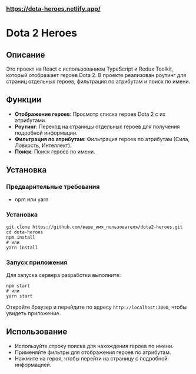 ### https://dota-heroes.netlify.app/
<h1>Dota 2 Heroes</h1>

<h2>Описание</h2>
<p>Это проект на React с использованием TypeScript и Redux Toolkit, который отображает героев Dota 2. В проекте реализован роутинг для страниц отдельных героев, фильтрация по атрибутам и поиск по имени.</p>

<h2>Функции</h2>
<ul>
    <li><strong>Отображение героев</strong>: Просмотр списка героев Dota 2 с их атрибутами.</li>
    <li><strong>Роутинг</strong>: Переход на страницы отдельных героев для получения подробной информации.</li>
    <li><strong>Фильтрация по атрибутам</strong>: Фильтрация героев по атрибутам (Сила, Ловкость, Интеллект).</li>
    <li><strong>Поиск</strong>: Поиск героев по имени.</li>
</ul>

<h2>Установка</h2>

<h3>Предварительные требования</h3>
<ul>
    <li>npm или yarn</li>
</ul>

<h3>Установка</h3>
<pre><code>git clone https://github.com/ваше_имя_пользователя/dota2-heroes.git
cd dota-heroes
npm install
# или
yarn install</code></pre>

<h3>Запуск приложения</h3>
<p>Для запуска сервера разработки выполните:</p>
<pre><code>npm start
# или
yarn start</code></pre>
<p>Откройте браузер и перейдите по адресу <code>http://localhost:3000</code>, чтобы увидеть приложение.</p>

<h2>Использование</h2>
<ul>
    <li>Используйте строку поиска для нахождения героев по имени.</li>
    <li>Применяйте фильтры для отображения героев по атрибутам.</li>
    <li>Нажмите на героя, чтобы перейти на страницу с подробной информацией.</li>
</ul>
